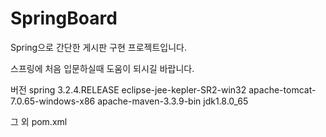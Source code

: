 # SpringBoard


Spring으로 간단한 게시판 구현 프로젝트입니다.

스프링에 처음 입문하실때 도움이 되시길 바랍니다.

버전 
spring 3.2.4.RELEASE
eclipse-jee-kepler-SR2-win32
apache-tomcat-7.0.65-windows-x86
apache-maven-3.3.9-bin
jdk1.8.0_65

그 외 pom.xml 

